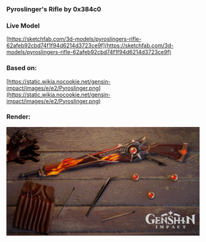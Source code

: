 ### Pyroslinger's Rifle by 0x384c0

### Live Model
[https://sketchfab.com/3d-models/pyroslingers-rifle-62afeb92cbd74f1f94d6214d3723ce9f](https://sketchfab.com/3d-models/pyroslingers-rifle-62afeb92cbd74f1f94d6214d3723ce9f)


### Based on:
[https://static.wikia.nocookie.net/gensin-impact/images/e/e2/Pyroslinger.png](https://static.wikia.nocookie.net/gensin-impact/images/e/e2/Pyroslinger.png)


### Render:
![Render](renders/render.jpg)